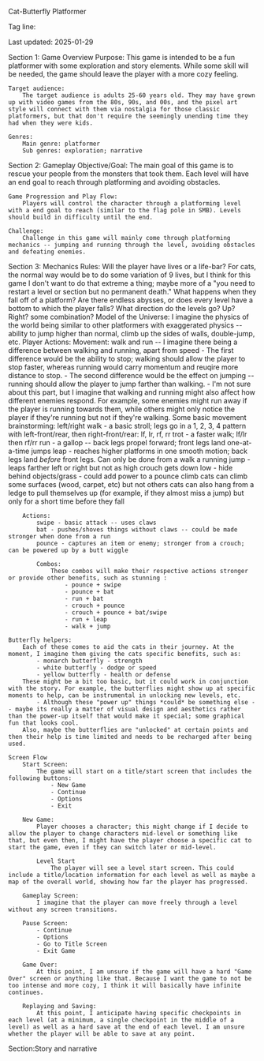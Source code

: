 Cat-Butterfly Platformer

Tag line:

Last updated: 2025-01-29

Section 1: Game Overview
    Purpose:
        This game is intended to be a fun platformer with some exploration and story elements. While some skill will be needed, the game should leave the player with a more cozy feeling.

    Target audience:
        The target audience is adults 25-60 years old. They may have grown up with video games from the 80s, 90s, and 00s, and the pixel art style will connect with them via nostalgia for those classic platformers, but that don't require the seemingly unending time they had when they were kids.

    Genres:
        Main genre: platformer
        Sub genres: exploration; narrative

Section 2: Gameplay
    Objective/Goal:
        The main goal of this game is to rescue your people from the monsters that took them. Each level will have an end goal to reach through platforming and avoiding obstacles.

    Game Progression and Play Flow:
        Players will control the character through a platforming level with a end goal to reach (similar to the flag pole in SMB). Levels should build in difficulty until the end.

    Challenge:
        Challenge in this game will mainly come through platforming mechanics -- jumping and running through the level, avoiding obstacles and defeating enemies.
        
Section 3: Mechanics
    Rules:
        Will the player have lives or a life-bar? For cats, the normal way would be to do some variation of 9 lives, but I think for this game I don't want to do that extreme a thing; maybe more of a "you need to restart a level or section but no permanent death."
        What happens when they fall off of a platform? Are there endless abysses, or does every level have a bottom to which the player falls?
        What direction do the levels go? Up? Right? some combination?
    Model of the Universe:
        I imagine the physics of the world being similar to other platformers with exaggerated physics -- ability to jump higher than normal, climb up the sides of walls, double-jump, etc.
    Player Actions:
        Movement:
            walk and run -- I imagine there being a difference between walking and running, apart from speed
                - The first difference would be the ability to stop; walking should allow the player to stop faster, whereas running would carry momentum and reuqire more distance to stop.
                - The second difference would be the effect on jumping -- running should allow the player to jump farther than walking.
                - I'm not sure about this part, but I imagine that walking and running might also affect how different enemies respond. For example, some enemies might run away if the player is running towards them, while others might only notice the player if they're running but not if they're walking.
            Some basic movement brainstorming:
                left/right
                    walk - a basic stroll; legs go in a 1, 2, 3, 4 pattern with left-front/rear, then right-front/rear: lf, lr, rf, rr
                    trot - a faster walk; lf/lr then rf/rr
                    run - a gallop -- back legs propel forward; front legs land one-at-a-time
                jumps
                    leap - reaches higher platforms in one smooth motion; back legs land *before* front legs. Can only be done from a walk
                    a running jump - leaps farther left or right but not as high
                crouch
                    gets down low - hide behind objects/grass - could add power to a pounce
                climb
                    cats can climb some surfaces (wood, carpet, etc) but not others
                    cats can also hang from a ledge to pull themselves up (for example, if they almost miss a jump) but only for a short time before they fall

        Actions:
            swipe - basic attack -- uses claws
            bat - pushes/shoves things without claws -- could be made stronger when done from a run
            pounce - captures an item or enemy; stronger from a crouch; can be powered up by a butt wiggle

            Combos:
                These combos will make their respective actions stronger or provide other benefits, such as stunning :
                    - pounce + swipe
                    - pounce + bat
                    - run + bat
                    - crouch + pounce
                    - crouch + pounce + bat/swipe
                    - run + leap
                    - walk + jump

    Butterfly helpers:
        Each of these comes to aid the cats in their journey. At the moment, I imagine them giving the cats specific benefits, such as:
            - monarch butterfly - strength
            - white butterfly - dodge or speed
            - yellow butterfly - health or defense
        These might be a bit too basic, but it could work in conjunction with the story. For example, the butterflies might show up at specific moments to help, can be instrumental in unlocking new levels, etc.
            - Although these "power up" things *could* be something else -- maybe its really a matter of visual design and aesthetics rather than the power-up itself that would make it special; some graphical fun that looks cool.
        Also, maybe the butterflies are "unlocked" at certain points and then their help is time limited and needs to be recharged after being used.

    Screen Flow
        Start Screen:
            The game will start on a title/start screen that includes the following buttons:
                - New Game
                - Continue
                - Options
                - Exit
            
        New Game:
            Player chooses a character; this might change if I decide to allow the player to change characters mid-level or something like that, but even then, I might have the player choose a specific cat to start the game, even if they can switch later or mid-level.

            Level Start
                The player will see a level start screen. This could include a title/location information for each level as well as maybe a map of the overall world, showing how far the player has progressed.

        Gameplay Screen:
            I imagine that the player can move freely through a level without any screen transitions.
        
        Pause Screen:
            - Continue
            - Options
            - Go to Title Screen
            - Exit Game

        Game Over:
            At this point, I am unsure if the game will have a hard "Game Over" screen or anything like that. Because I want the game to not be too intense and more cozy, I think it will basically have infinite continues.
            
        Replaying and Saving:
            At this point, I anticipate having specific checkpoints in each level (at a minimum, a single checkpoint in the middle of a level) as well as a hard save at the end of each level. I am unsure whether the player will be able to save at any point.

Section:Story and narrative
    